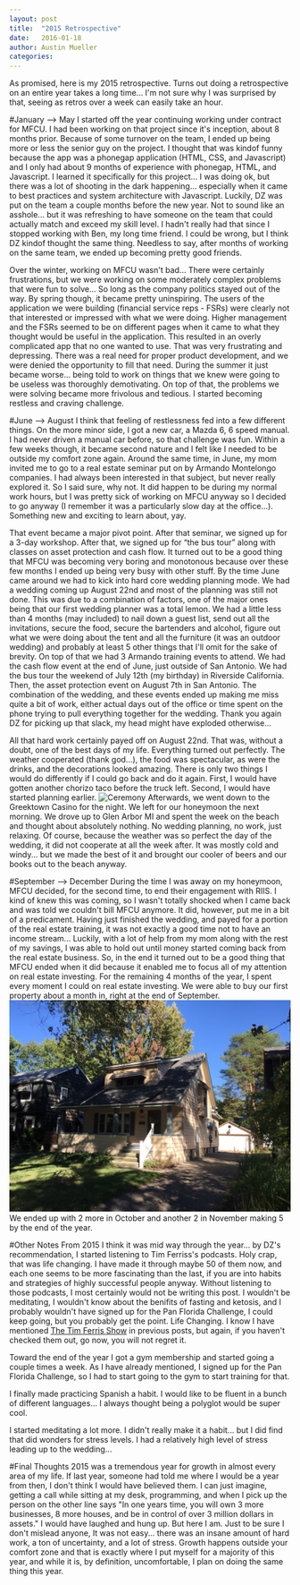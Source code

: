```yaml
---
layout: post
title:  "2015 Retrospective"
date:   2016-01-18
author: Austin Mueller
categories: 
---
```

As promised, here is my 2015 retrospective.  Turns out doing a retrospective on an entire year takes a long time... I'm not sure why I was surprised by that, seeing as retros over a week can easily take an hour.

#January —> May
I started off the year continuing working under contract for MFCU.  I had been working on that project since it's inception, about 8 months prior.  Because of some turnover on the team, I ended up being more or less the senior guy on the project.  I thought that was kindof funny because the app was a phonegap application (HTML, CSS, and Javascript) and I only had about 9 months of experience with phonegap, HTML, and Javascript.  I learned it specifically for this project...  I was doing ok, but there was a lot of shooting in the dark happening... especially when it came to best practices and system architecture with Javascript.  Luckily, DZ was put on the team a couple months before the new year.  Not to sound like an asshole... but it was refreshing to have someone on the team that could actually match and exceed my skill level.  I hadn't really had that since I stopped working with Ben, my long time friend.  I could be wrong, but I think DZ kindof thought the same thing.  Needless to say, after months of working on the same team, we ended up becoming pretty good friends.  

Over the winter, working on MFCU wasn't bad... There were certainly frustrations, but we were working on some moderately complex problems that were fun to solve...  So long as the company politics stayed out of the way.  By spring though, it became pretty uninspiring.  The users of the application we were building (financial service reps - FSRs) were clearly not that interested or impressed with what we were doing.  Higher management and the FSRs seemed to be on different pages when it came to what they thought would be useful in the application.  This resulted in an overly complicated app that no one wanted to use.  That was very frustrating and depressing.  There was a real need for proper product development, and we were denied the opportunity to fill that need.  During the summer it just became worse… being told to work on things that we knew were going to be useless was thoroughly demotivating.  On top of that, the problems we were solving became more frivolous and tedious.  I started becoming restless and craving challenge.

#June —> August
I think that feeling of restlessness fed into a few different things.  On the more minor side, I got a new car, a Mazda 6, 6 speed manual.  I had never driven a manual car before, so that challenge was fun.  Within a few weeks though, it became second nature and I felt like I needed to be outside my comfort zone again.  Around the same time, in June, my mom invited me to go to a real estate seminar put on by Armando Montelongo companies.  I had always been interested in that subject, but never really explored it.  So I said sure, why not.  It did happen to be during my normal work hours, but I was pretty sick of working on MFCU anyway so I decided to go anyway (I remember it was a particularly slow day at the office...).  Something new and exciting to learn about, yay.

That event became a major pivot point.  After that seminar, we signed up for a 3-day workshop.  After that, we signed up for “the bus tour” along with classes on asset protection and cash flow.  It turned out to be a good thing that MFCU was becoming very boring and monotonous because over these few months I ended up being very busy with other stuff.  By the time June came around we had to kick into hard core wedding planning mode.  We had a wedding coming up August 22nd and most of the planning was still not done.  This was due to a combination of factors, one of the major ones being that our first wedding planner was a total lemon.  We had a little less than 4 months (may included) to nail down a guest list, send out all the invitations, secure the food, secure the bartenders and alcohol, figure out what we were doing about the tent and all the furniture (it was an outdoor wedding) and probably at least 5 other things that I'll omit for the sake of brevity.  On top of that we had 3 Armando training events to attend.  We had the cash flow event at the end of June, just outside of San Antonio.  We had the bus tour the weekend of July 12th (my birthday) in Riverside California.  Then, the asset protection event on August 7th in San Antonio.  The combination of the wedding, and these events ended up making me miss quite a bit of work, either actual days out of the office or time spent on the phone trying to pull everything together for the wedding.  Thank you again DZ for picking up that slack, my head might have exploded otherwise…

All that hard work certainly payed off on August 22nd.  That was, without a doubt, one of the best days of my life.  Everything turned out perfectly.  The weather cooperated (thank god...), the food was spectacular, as were the drinks, and the decorations looked amazing.  There is only two things I would do differently if I could go back and do it again.  First, I would have gotten another chorizo taco before the truck left.  Second, I would have started planning earlier.
![Ceremony](/images/Ceremony100.jpg)
Afterwards, we went down to the Greektown Casino for the night.  We left for our honeymoon the next morning.  We drove up to Glen Arbor MI and spent the week on the beach and thought about absolutely nothing.  No wedding planning, no work, just relaxing.  Of course, because the weather was so perfect the day of the wedding, it did not cooperate at all the week after.  It was mostly cold and windy... but we made the best of it and brought our cooler of beers and our books out to the beach anyway.

#September —> December
During the time I was away on my honeymoon, MFCU decided, for the second time, to end their engagement with RIIS.  I kind of knew this was coming, so I wasn't totally shocked when I came back and was told we couldn't bill MFCU anymore.  It did, however, put me in a bit of a predicament.  Having just finished the wedding, and payed for a portion of the real estate training, it was not exactly a good time not to have an income stream...  Luckily, with a lot of help from my mom along with the rest of my savings, I was able to hold out until money started coming back from the real estate business.  So, in the end it turned out to be a good thing that MFCU ended when it did because it enabled me to focus all of my attention on real estate investing.  For the remaining 4 months of the year, I spent every moment I could on real estate investing.  We were able to buy our first property about a month in, right at the end of September.
![Irving](/images/irving.jpg)
We ended up with 2 more in October and another 2 in November making 5 by the end of the year.


#Other Notes From 2015
I think it was mid way through the year... by DZ's recommendation, I started listening to Tim Ferriss's podcasts.  Holy crap, that was life changing.  I have made it through maybe 50 of them now, and each one seems to be more fascinating than the last, if you are into habits and strategies of highly successful people anyway.  Without listening to those podcasts, I most certainly would not be writing this post.  I wouldn't be meditating, I wouldn't know about the benifits of fasting and ketosis, and I probably wouldn't have signed up for the Pan Florida Challenge, I could keep going, but you probably get the point.  Life Changing.  I know I have mentioned [The Tim Ferris Show](http://fourhourworkweek.com/podcast/) in previous posts, but again, if you haven't checked them out, go now, you will not regret it. 

Toward the end of the year I got a gym membership and started going a couple times a week.  As I have already mentioned, I signed up for the Pan Florida Challenge, so I had to start going to the gym to start training for that.

I finally made practicing Spanish a habit.  I would like to be fluent in a bunch of different languages... I always thought being a polyglot would be super cool.

I started meditating a lot more.  I didn't really make it a habit... but I did find that did wonders for stress levels.  I had a relatively high level of stress leading up to the wedding...

#Final Thoughts
2015 was a tremendous year for growth in almost every area of my life.  If last year, someone had told me where I would be a year from then, I don't think I would have believed them.  I can just imagine, getting a call while sitting at my desk, programming, and when I pick up the person on the other line says "In one years time, you will own 3 more businesses, 8 more houses, and be in control of over 3 million dollars in assets."  I would have laughed and hung up.  But here I am.  Just to be sure I don't mislead anyone, It was not easy... there was an insane amount of hard work, a ton of uncertainty, and a lot of stress.  Growth happens outside your comfort zone and that is exactly where I put myself for a majority of this year, and while it is, by definition, uncomfortable, I plan on doing the same thing this year.



